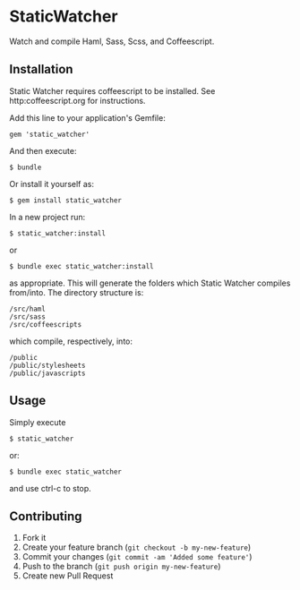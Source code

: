 # StaticWatcher

Watch and compile Haml, Sass, Scss, and Coffeescript.

## Installation

Static Watcher requires coffeescript to be installed. See http:coffeescript.org for instructions.

Add this line to your application's Gemfile:

    gem 'static_watcher'

And then execute:

    $ bundle

Or install it yourself as:

    $ gem install static_watcher

In a new project run:

    $ static_watcher:install

or

    $ bundle exec static_watcher:install

as appropriate.  This will generate the folders which Static Watcher compiles from/into.  The directory structure is:

    /src/haml
    /src/sass
    /src/coffeescripts

which compile, respectively, into:

    /public
    /public/stylesheets
    /public/javascripts

## Usage

Simply execute

    $ static_watcher

or:

    $ bundle exec static_watcher

and use ctrl-c to stop.

## Contributing

1. Fork it
2. Create your feature branch (`git checkout -b my-new-feature`)
3. Commit your changes (`git commit -am 'Added some feature'`)
4. Push to the branch (`git push origin my-new-feature`)
5. Create new Pull Request
